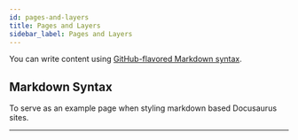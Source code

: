 ```yaml
---
id: pages-and-layers
title: Pages and Layers
sidebar_label: Pages and Layers
---
```


You can write content using [GitHub-flavored Markdown syntax](https://github.github.com/gfm/).

## Markdown Syntax

To serve as an example page when styling markdown based Docusaurus sites.

---
